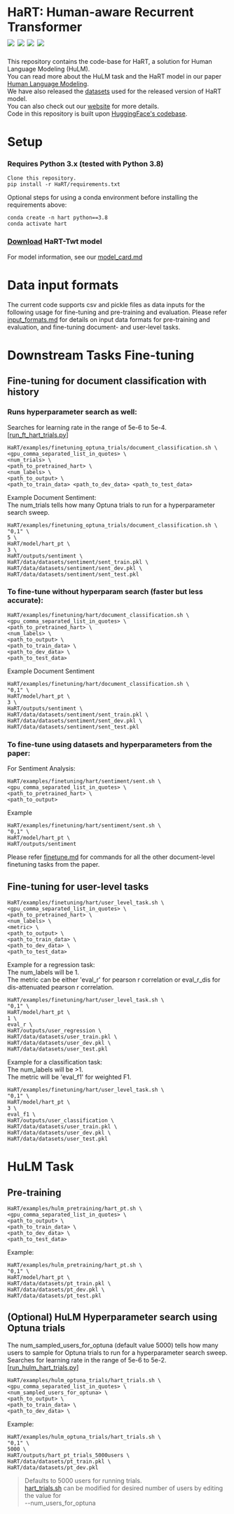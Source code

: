 # HaRT: Human-aware Recurrent Transformer <br/> [<img src=https://img.shields.io/badge/Download%20Model-green>](https://drive.google.com/file/d/1MGJN1Fp21Q7lPbICNx2_D5qZg8gG0Qla/view?usp=sharing) [<img src=https://img.shields.io/badge/Datasets-yellow>](dataset.md) [<img src=https://img.shields.io/badge/Read%20Paper-blue>](https://arxiv.org/pdf/2205.05128.pdf) [<img src=https://img.shields.io/badge/Website-purple>](https://nikita-soni-nlp.netlify.app/)


This repository contains the code-base for HaRT, a solution for Human Language Modeling (HuLM).  <br/>
You can read more about the HuLM task and the HaRT model in our paper [Human Language Modeling](https://arxiv.org/pdf/2205.05128.pdf). <br/>
We have also released the [datasets](dataset.md) used for the released version of HaRT model. <br/>
You can also check out our [website](https://nikita-soni-nlp.netlify.app/) for more details.<br/>
Code in this repository is built upon [HuggingFace's codebase](https://github.com/huggingface/transformers).



# Setup

### Requires Python 3.x (tested with Python 3.8)
```
Clone this repository.
pip install -r HaRT/requirements.txt
```
Optional steps for using a conda environment before installing the requirements above:
```
conda create -n hart python==3.8
conda activate hart
```

### [Download](https://drive.google.com/file/d/1MGJN1Fp21Q7lPbICNx2_D5qZg8gG0Qla/view?usp=sharing) HaRT-Twt model
For model information, see our [model_card.md](model_card.md)

# Data input formats

The current code supports csv and pickle files as data inputs for the following usage for fine-tuning and pre-training and evaluation.
Please refer [input_formats.md](input_formats.md) for details on input data formats for pre-training and evaluation, and fine-tuning document- and user-level tasks.

# Downstream Tasks Fine-tuning

## Fine-tuning for document classification with history
### Runs hyperparameter search as well:
Searches for learning rate in the range of 5e-6 to 5e-4. [[run_ft_hart_trials.py](HaRT/optuna_trials/run_ft_hart_trials.py)]
```
HaRT/examples/finetuning_optuna_trials/document_classification.sh \
<gpu_comma_separated_list_in_quotes> \
<num_trials> \
<path_to_pretrained_hart> \
<num_labels> \
<path_to_output> \
<path_to_train_data> <path_to_dev_data> <path_to_test_data>
```
Example Document Sentiment: <br/>
The num_trials tells how many Optuna trials to run for a hyperparameter search sweep.
```
HaRT/examples/finetuning_optuna_trials/document_classification.sh \
"0,1" \
5 \
HaRT/model/hart_pt \
3 \
HaRT/outputs/sentiment \
HaRT/data/datasets/sentiment/sent_train.pkl \
HaRT/data/datasets/sentiment/sent_dev.pkl \
HaRT/data/datasets/sentiment/sent_test.pkl
```

### To fine-tune without hyperparam search (faster but less accurate):
```
HaRT/examples/finetuning/hart/document_classification.sh \
<gpu_comma_separated_list_in_quotes> \
<path_to_pretrained_hart> \
<num_labels> \
<path_to_output> \
<path_to_train_data> \
<path_to_dev_data> \
<path_to_test_data>
```
Example Document Sentiment
```
HaRT/examples/finetuning/hart/document_classification.sh \
"0,1" \
HaRT/model/hart_pt \
3 \
HaRT/outputs/sentiment \
HaRT/data/datasets/sentiment/sent_train.pkl \
HaRT/data/datasets/sentiment/sent_dev.pkl \
HaRT/data/datasets/sentiment/sent_test.pkl
```

### To fine-tune using datasets and hyperparameters from the paper:

For Sentiment Analysis:
```
HaRT/examples/finetuning/hart/sentiment/sent.sh \
<gpu_comma_separated_list_in_quotes> \
<path_to_pretrained_hart> \
<path_to_output>
```
Example
```
HaRT/examples/finetuning/hart/sentiment/sent.sh \
"0,1" \
HaRT/model/hart_pt \
HaRT/outputs/sentiment
```

Please refer [finetune.md](finetune.md) for commands for all the other document-level finetuning tasks from the paper.

## Fine-tuning for user-level tasks
```
HaRT/examples/finetuning/hart/user_level_task.sh \
<gpu_comma_separated_list_in_quotes> \
<path_to_pretrained_hart> \
<num_labels> \
<metric> \
<path_to_output> \
<path_to_train_data> \
<path_to_dev_data> \
<path_to_test_data>
```
Example for a regression task: <br/>
The num_labels will be 1. <br/>
The metric can be either 'eval_r' for pearson r correlation or eval_r_dis for dis-attenuated pearson r correlation.
```
HaRT/examples/finetuning/hart/user_level_task.sh \
"0,1" \
HaRT/model/hart_pt \
1 \
eval_r \
HaRT/outputs/user_regression \
HaRT/data/datasets/user_train.pkl \
HaRT/data/datasets/user_dev.pkl \
HaRT/data/datasets/user_test.pkl
```

Example for a classification task: <br/>
The num_labels will be >1. <br/>
The metric will be 'eval_f1' for weighted F1.
```
HaRT/examples/finetuning/hart/user_level_task.sh \
"0,1" \
HaRT/model/hart_pt \
3 \
eval_f1 \
HaRT/outputs/user_classification \
HaRT/data/datasets/user_train.pkl \
HaRT/data/datasets/user_dev.pkl \
HaRT/data/datasets/user_test.pkl
```


# HuLM Task

## Pre-training
```
HaRT/examples/hulm_pretraining/hart_pt.sh \
<gpu_comma_separated_list_in_quotes> \
<path_to_output> \
<path_to_train_data> \
<path_to_dev_data> \
<path_to_test_data>

```
Example:
```
HaRT/examples/hulm_pretraining/hart_pt.sh \
"0,1" \
HaRT/model/hart_pt \
HaRT/data/datasets/pt_train.pkl \
HaRT/data/datasets/pt_dev.pkl \
HaRT/data/datasets/pt_test.pkl
```

## (Optional) HuLM Hyperparameter search using Optuna trials
The num_sampled_users_for_optuna (default value 5000) tells how many users to sample for Optuna trials to run for a hyperparameter search sweep. <br/>
Searches for learning rate in the range of 5e-6 to 5e-2. [[run_hulm_hart_trials.py](HaRT/optuna_trials/run_hulm_hart_trials.py)]
```
HaRT/examples/hulm_optuna_trials/hart_trials.sh \
<gpu_comma_separated_list_in_quotes> \
<num_sampled_users_for_optuna> \
<path_to_output> \
<path_to_train_data> \
<path_to_dev_data> \

```

Example:
```
HaRT/examples/hulm_optuna_trials/hart_trials.sh \
"0,1" \
5000 \
HaRT/outputs/hart_pt_trials_5000users \
HaRT/data/datasets/pt_train.pkl \
HaRT/data/datasets/pt_dev.pkl
```

> Defaults to 5000 users for running trials. <br/>
[hart_trials.sh](examples/hulm_optuna_trials/hart_trials.sh) can be modified for desired number of users by editing the value for <br/>
--num_users_for_optuna


